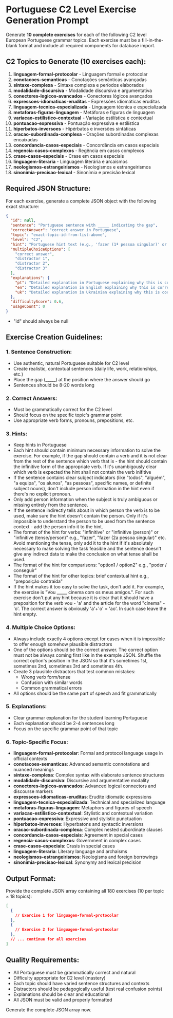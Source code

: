 # Portuguese C2 Level Exercise Generation Prompt

Generate **10 complete exercises** for each of the following C2 level European Portuguese grammar topics. Each exercise must be a fill-in-the-blank format and include all required components for database import.

## C2 Topics to Generate (10 exercises each):

1. **linguagem-formal-protocolar** - Linguagem formal e protocolar
2. **conotacoes-semanticas** - Conotações semânticas avançadas
3. **sintaxe-complexa** - Sintaxe complexa e períodos elaborados
4. **modalidade-discursiva** - Modalidade discursiva e argumentativa
5. **conectores-logicos-avancados** - Conectores lógicos avançados
6. **expressoes-idiomaticas-eruditas** - Expressões idiomáticas eruditas
7. **linguagem-tecnica-especializada** - Linguagem técnica e especializada
8. **metaforas-figuras-linguagem** - Metáforas e figuras de linguagem
9. **variacao-estilistico-contextual** - Variação estilística e contextual
10. **pontuacao-expressiva** - Pontuação expressiva e estilística
11. **hiperbatos-inversoes** - Hipérbatos e inversões sintáticas
12. **oracao-subordinada-complexa** - Orações subordinadas complexas encaixadas
13. **concordancia-casos-especiais** - Concordância em casos especiais
14. **regencia-casos-complexos** - Regência em casos complexos
15. **crase-casos-especiais** - Crase em casos especiais
16. **linguagem-literaria** - Linguagem literária e arcaísmos
17. **neologismos-estrangeirismos** - Neologismos e estrangeirismos
18. **sinonimia-precisao-lexical** - Sinonímia e precisão lexical

## Required JSON Structure:

For each exercise, generate a complete JSON object with the following exact structure:

```json
{
  "id": null,
  "sentence": "Portuguese sentence with _____ indicating the gap",
  "correctAnswer": "correct answer in Portuguese",
  "topic": "exact-topic-id-from-list-above",
  "level": "C2",
  "hint": "Portuguese hint text (e.g., 'fazer (1ª pessoa singular)' or 'poder / conseguir')",
  "multipleChoiceOptions": [
    "correct answer",
    "distractor 1", 
    "distractor 2",
    "distractor 3"
  ],
  "explanations": {
    "pt": "Detailed explanation in Portuguese explaining why this is correct and quoting the relevant grammar rule",
    "en": "Detailed explanation in English explaining why this is correct and quoting the relevant grammar rule",
    "uk": "Detailed explanation in Ukrainian explaining why this is correct and quoting the relevant grammar rule"
  },
  "difficultyScore": 0.6,
  "usageCount": 0
}
```
- "id" should always be null

## Exercise Creation Guidelines:

### 1. Sentence Construction:
- Use authentic, natural Portuguese suitable for C2 level
- Create realistic, contextual sentences (daily life, work, relationships, etc.)
- Place the gap (\_\_\_\_\_) at the position where the answer should go
- Sentences should be 8-20 words long

### 2. Correct Answers:
- Must be grammatically correct for the C2 level
- Should focus on the specific topic's grammar point
- Use appropriate verb forms, pronouns, prepositions, etc.

### 3. Hints:
- Keep hints in Portuguese
- Each hint should contain minimum necessary information to solve the exercise. For example, if the gap should contain a verb and it is not clear from the rest of the sentence which verb that is - the hint should contain the infinitive form of the appropriate verb. If it's unambigously clear which verb is expected the hint shall not contain the verb inifitive
- If the sentence contains clear subject indicators (like "todos", "alguém", "a equipa", "os alunos", "as pessoas", specific names, or definite subject nouns), don't include person information in the hint even if there's no explicit pronoun.
- Only add person information when the subject is truly ambiguous or missing entirely from the sentence.
- If the sentence indirectly tells about in which person the verb is to be used, make sure the hint doesn't contain the person. Only if it's impossible to understand the person to be used from the sentence context - add the person info it to the hint.
- The format of the hint for verbs: "infinitive" or "infinitive (person)" or "infinitive (tense/person)" e.g., "fazer", "fazer (2a pessoa singular)" etc. Avoid mentioning the tense, only add it to the hint if it's absolutely necessary to make solving the task feasible and the sentence doesn't give any indirect data to make the conclusion on what tense shall be used.
- The format of the hint for comparisons: "option1 / option2" e.g., "poder / conseguir"  
- The format of the hint for other topics: brief contextual hint e.g., "preposição contraída"
- If the hint makes it too easy to solve the task, don't add it. For example, the exercise is "Vou _____ cinema com os meus amigos.". For such exercise don't put any hint because it is clear that it should have a preposition for the verb vou - 'a' and the article for the word "cinema" - 'o'. The correct answer is obviously 'a'+'o' = 'ao'. In such case leave the hint empty.

### 4. Multiple Choice Options:
- Always include exactly 4 options except for cases when it is impossible to offer enough somehow plausible distractors
- One of the options should be the correct answer. The correct option must not be always coming first like in the example JSON. Shuffle the correct option's position in the JSON so that it's sometimes 1st, sometimes 2nd, sometimes 3rd and sometimes 4th.
- Create 3 plausible distractors that test common mistakes:
  - Wrong verb form/tense
  - Confusion with similar words
  - Common grammatical errors
- All options should be the same part of speech and fit grammatically

### 5. Explanations:
- Clear grammar explanation for the student learning Portuguese  
- Each explanation should be 2-4 sentences long
- Focus on the specific grammar point of that topic

### 6. Topic-Specific Focus:
- **linguagem-formal-protocolar**: Formal and protocol language usage in official contexts
- **conotacoes-semanticas**: Advanced semantic connotations and nuanced meanings
- **sintaxe-complexa**: Complex syntax with elaborate sentence structures
- **modalidade-discursiva**: Discursive and argumentative modality
- **conectores-logicos-avancados**: Advanced logical connectors and discourse markers
- **expressoes-idiomaticas-eruditas**: Erudite idiomatic expressions
- **linguagem-tecnica-especializada**: Technical and specialized language
- **metaforas-figuras-linguagem**: Metaphors and figures of speech
- **variacao-estilistico-contextual**: Stylistic and contextual variation
- **pontuacao-expressiva**: Expressive and stylistic punctuation
- **hiperbatos-inversoes**: Hyperbatons and syntactic inversions
- **oracao-subordinada-complexa**: Complex nested subordinate clauses
- **concordancia-casos-especiais**: Agreement in special cases
- **regencia-casos-complexos**: Government in complex cases
- **crase-casos-especiais**: Crasis in special cases
- **linguagem-literaria**: Literary language and archaisms
- **neologismos-estrangeirismos**: Neologisms and foreign borrowings
- **sinonimia-precisao-lexical**: Synonymy and lexical precision

## Output Format:

Provide the complete JSON array containing all 180 exercises (10 per topic × 18 topics):

```json
[
  {
    // Exercise 1 for linguagem-formal-protocolar
  },
  {
    // Exercise 2 for linguagem-formal-protocolar  
  },
  // ... continue for all exercises
]
```

## Quality Requirements:
- All Portuguese must be grammatically correct and natural
- Difficulty appropriate for C2 level (mastery)
- Each topic should have varied sentence structures and contexts
- Distractors should be pedagogically useful (test real confusion points)
- Explanations should be clear and educational
- All JSON must be valid and properly formatted

Generate the complete JSON array now.